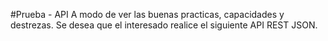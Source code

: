 #Prueba - API
A modo de ver las buenas practicas, capacidades y destrezas. Se desea que el interesado realice el siguiente API REST JSON.

